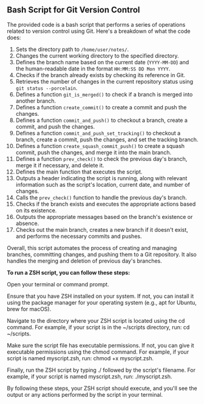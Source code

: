 ## Bash Script for Git Version Control

The provided code is a bash script that performs a series of operations related to version control using Git. Here's a breakdown of what the code does:


1. Sets the directory path to `/home/user/notes/`.
2. Changes the current working directory to the specified directory.
3. Defines the branch name based on the current date (`YYYY-MM-DD`) and the human-readable date in the format `HH:MM:SS DD Mon YYYY`.
4. Checks if the branch already exists by checking its reference in Git.
5. Retrieves the number of changes in the current repository status using `git status --porcelain`.
6. Defines a function `git_is_merged()` to check if a branch is merged into another branch.
7. Defines a function `create_commit()` to create a commit and push the changes.
8. Defines a function `commit_and_push()` to checkout a branch, create a commit, and push the changes.
9. Defines a function `commit_and_push_set_tracking()` to checkout a branch, create a commit, push the changes, and set the tracking branch.
10. Defines a function `create_squash_commit_push()` to create a squash commit, push the changes, and merge it into the main branch.
11. Defines a function `prev_check()` to check the previous day's branch, merge it if necessary, and delete it.
12. Defines the main function that executes the script.
13. Outputs a header indicating the script is running, along with relevant information such as the script's location, current date, and number of changes.
14. Calls the `prev_check()` function to handle the previous day's branch.
15. Checks if the branch exists and executes the appropriate actions based on its existence.
16. Outputs the appropriate messages based on the branch's existence or absence.
17. Checks out the main branch, creates a new branch if it doesn't exist, and performs the necessary commits and pushes.

Overall, this script automates the process of creating and managing branches, committing changes, and pushing them to a Git repository. It also handles the merging and deletion of previous day's branches.

**To run a ZSH script, you can follow these steps:**

Open your terminal or command prompt.

Ensure that you have ZSH installed on your system. If not, you can install it using the package manager for your operating system (e.g., apt for Ubuntu, brew for macOS).

Navigate to the directory where your ZSH script is located using the cd command. For example, if your script is in the ~/scripts directory, run: cd ~/scripts.

Make sure the script file has executable permissions. If not, you can give it executable permissions using the chmod command. For example, if your script is named myscript.zsh, run: chmod +x myscript.zsh.

Finally, run the ZSH script by typing ./ followed by the script's filename. For example, if your script is named myscript.zsh, run: ./myscript.zsh.

By following these steps, your ZSH script should execute, and you'll see the output or any actions performed by the script in your terminal.
